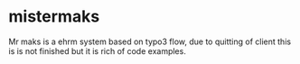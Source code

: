 # mistermaks
Mr maks is a ehrm system based on typo3 flow, due to quitting of client this is is not finished but it is rich of code examples.
